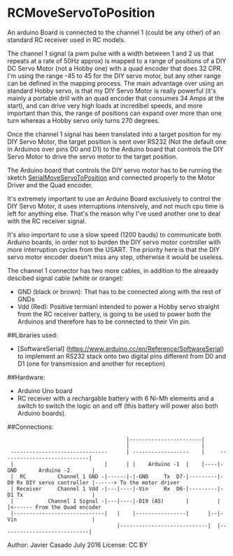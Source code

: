 # RCMoveServoToPosition
An arduino Board is connected to the channel 1 (could be any other) of an standard RC receiver used
in RC models. 

The channel 1 signal (a pwm pulse with a width between 1 and 2 us that repeats at a rate of 50Hz approx) is mapped to a range of positions of a DIY DC Servo Motor (not a Hobby one)
with a quad encoder that does 32 CPR. I'm using the range -45 to 45 for the DIY servo motor, but any other range can be defined in the mapping process.
The main advantage over using an standard Hobby servo, is that my DIY Servo Motor is really powerful 
(it's mainly a portable drill with an quad encoder that consumes 34 Amps at the start), and can drive very high loads at incredibel speeds, and more important than this, the range of positions can expand over
more than one turn whereas a Hobby servo only turns 270 degrees.

Once the channel 1 signal has been translated into a target position for my DIY Servo Motor, the target position
is sent over RS232 (Not the default one in Arduinos over pins D0 and D1) to the Arduino board that controls the DIY Servo Motor to drive the servo motor to the target position.

The Arduino board that controls the DIY servo motor has to be running the sketch [SerialMoveServoToPosition](https://github.com/soliedra/SerialMoveServoToPosition) and connected properly
to the Motor Driver and the Quad encoder.

It's extremely important to use an Arduino Board exclusively to control the DIY Servo Motor, it uses interruptions intensively, and not much cpu time is left for anything else. That's the
reason why I've used another one to deal with the RC receiver signal.

It's also important to use a slow speed (1200 bauds) to communicate both Arduino boards, in order not to burden the DIY servo motor controller with more interruption cycles
from the USART. The priority here is that the DIY servo motor encoder doesn't miss any step, otherwise it would be useless.

The channel 1 connector has two more cables, in addition to the alreaady descibed signal cable (white or orange):
- GND (black or brown): That has to be connected along with the rest of GNDs
- Vdd (Red): Positive termianl intended to power a Hobby servo straight from the RC receiver battery, is going to be used
  to power both the Arduinos and therefore has to be connected to their Vin pin.
  
##Libraries used:

- [SoftwareSerial] (https://www.arduino.cc/en/Reference/SoftwareSerial) to implement an RS232 stack onto two digital pins different from D0 and D1 (one for transmission and another for reception)

##Hardware:

- Arduino Uno board
- RC receiver with a rechargable battery with 6 Ni-Mh elements and a switch to switch the logic on and off (this battery will power also both Arduino boards).   

##Connections:

```
                                      |-----------------------|
                                      |                       |
 -------------------------------      | ------------------    |     ----------------------------|
 |                             |      | |    Arduino -1  |    |----|-GND       Arduino -2       |
 |  RC          Channel 1 GND -|------|-|-GND     Tx  D7-|---------|-D0 Rx DIY servo controller |------> To the motor driver
 | Receiver     Channel 1 Vdd -|---|----|-Vin     Rx  D6-|---------|-D1 Tx                      |
 |           Channel 1 Signal -|---|----|-D19 (A5)       |         |                            |<------ From the Quad encoder
 |-----------------------------|   |    |----------------|      |--|-Vin                        |
                                   |----------------------------|  |----------------------------|

```

Author: Javier Casado July 2016
License: CC BY

